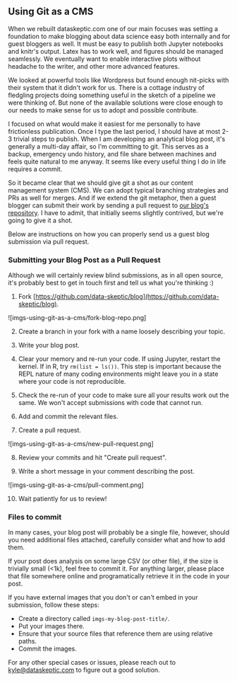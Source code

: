 ## Using Git as a CMS

When we rebuilt dataskeptic.com one of our main focuses was setting a foundation to make blogging about data science easy both internally and for guest bloggers as well.  It must be easy to publish both Jupyter notebooks and knitr's output.  Latex has to work well, and figures should be managed seamlessly.  We eventually want to enable interactive plots without headache to the writer, and other more advanced features.

We looked at powerful tools like Wordpress but found enough nit-picks with their system that it didn't work for us.  There is a cottage industry of fledgling projects doing something useful in the sketch of a pipeline we were thinking of.  But none of the available solutions were close enough to our needs to make sense for us to adopt and possible contribute.

I focused on what would make it easiest for me personally to have frictionless publication.  Once I type the last period, I should have at most 2-3 trivial steps to publish.  When I am developing an analytical blog post, it's generally a multi-day affair, so I'm committing to git.  This serves as a backup, emergency undo history, and file share between machines and feels quite natural to me anyway.  It seems like every useful thing I do in life requires a commit.

So it became clear that we should give git a shot as our content management system (CMS).  We can adopt typical branching strategies and PRs as well for merges.  And if we extend the git metaphor, then a guest blogger can submit their work by sending a pull request to [our blog's repository](https://github.com/data-skeptic/blog).  I have to admit, that initially seems slightly contrived, but we're going to give it a shot.

Below are instructions on how you can properly send us a guest blog submission via pull request.

### Submitting your Blog Post as a Pull Request

Although we will certainly review blind submissions, as in all open source, it's probably best to get in touch first and tell us what you're thinking :)

1. Fork [https://github.com/data-skeptic/blog](https://github.com/data-skeptic/blog).

![imgs-using-git-as-a-cms/fork-blog-repo.png]

2. Create a branch in your fork with a name loosely describing your topic.

3. Write your blog post.

4. Clear your memory and re-run your code.  If using Jupyter, restart the kernel.  If in R, try `rm(list = ls())`.  This step is important because the REPL nature of many coding environments might leave you in a state where your code is not reproducible.

5. Check the re-run of your code to make sure all your results work out the same.  We won't accept submissions with code that cannot run.

6. Add and commit the relevant files.

7. Create a pull request.

![imgs-using-git-as-a-cms/new-pull-request.png]

8. Review your commits and hit "Create pull request".

9. Write a short message in your comment describing the post.

![imgs-using-git-as-a-cms/pull-comment.png]

10. Wait patiently for us to review!

### Files to commit

In many cases, your blog post will probably be a single file, however, should you need additional files attached, carefully consider what and how to add them.

If your post does analysis on some large CSV (or other file), if the size is trivially small (<1k), feel free to commit it.  For anything larger, please place that file somewhere online and programatically retrieve it in the code in your post.

If you have external images that you don't or can't embed in your submission, follow these steps:

* Create a directory called `imgs-my-blog-post-title/`.
* Put your images there.
* Ensure that your source files that reference them are using relative paths.
* Commit the images.

For any other special cases or issues, please reach out to kyle@dataskeptic.com to figure out a good solution.